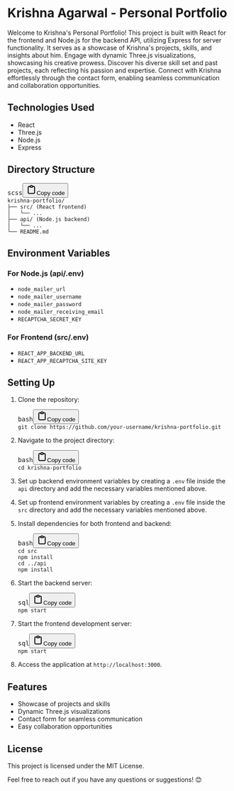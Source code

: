 <h1>Krishna Agarwal - Personal Portfolio</h1><p>Welcome to Krishna's Personal Portfolio! This project is built with React for the frontend and Node.js for the backend API, utilizing Express for server functionality. It serves as a showcase of Krishna's projects, skills, and insights about him. Engage with dynamic Three.js visualizations, showcasing his creative prowess. Discover his diverse skill set and past projects, each reflecting his passion and expertise. Connect with Krishna effortlessly through the contact form, enabling seamless communication and collaboration opportunities.</p><h2>Technologies Used</h2><ul><li>React</li><li>Three.js</li><li>Node.js</li><li>Express</li></ul><h2>Directory Structure</h2><pre><div class="dark bg-gray-950 rounded-md"><div class="flex items-center relative text-token-text-secondary bg-token-main-surface-secondary px-4 py-2 text-xs font-sans justify-between rounded-t-md"><span>scss</span><span class="" data-state="closed"><button class="flex gap-1 items-center"><svg width="24" height="24" viewBox="0 0 24 24" fill="none" xmlns="http://www.w3.org/2000/svg" class="icon-sm"><path fill-rule="evenodd" clip-rule="evenodd" d="M12 3.5C10.8954 3.5 10 4.39543 10 5.5H14C14 4.39543 13.1046 3.5 12 3.5ZM8.53513 3.5C9.22675 2.3044 10.5194 1.5 12 1.5C13.4806 1.5 14.7733 2.3044 15.4649 3.5H17.25C18.9069 3.5 20.25 4.84315 20.25 6.5V18.5C20.25 20.1569 19.1569 21.5 17.25 21.5H6.75C5.09315 21.5 3.75 20.1569 3.75 18.5V6.5C3.75 4.84315 5.09315 3.5 6.75 3.5H8.53513ZM8 5.5H6.75C6.19772 5.5 5.75 5.94772 5.75 6.5V18.5C5.75 19.0523 6.19772 19.5 6.75 19.5H17.25C18.0523 19.5 18.25 19.0523 18.25 18.5V6.5C18.25 5.94772 17.8023 5.5 17.25 5.5H16C16 6.60457 15.1046 7.5 14 7.5H10C8.89543 7.5 8 6.60457 8 5.5Z" fill="currentColor"></path></svg>Copy code</button></span></div><div class="p-4 overflow-y-auto"><code class="!whitespace-pre hljs language-scss">krishna-portfolio/
├── <span class="hljs-attribute">src</span>/ (React frontend)
│   └── ...
├── api/ (Node.js backend)
│   └── ...
└── README<span class="hljs-selector-class">.md</span>
</code></div></div></pre><h2>Environment Variables</h2><h3>For Node.js (api/.env)</h3><ul><li><code>node_mailer_url</code></li><li><code>node_mailer_username</code></li><li><code>node_mailer_password</code></li><li><code>node_mailer_receiving_email</code></li><li><code>RECAPTCHA_SECRET_KEY</code></li></ul><h3>For Frontend (src/.env)</h3><ul><li><code>REACT_APP_BACKEND_URL</code></li><li><code>REACT_APP_RECAPTCHA_SITE_KEY</code></li></ul><h2>Setting Up</h2><ol><li><p>Clone the repository:</p><pre><div class="dark bg-gray-950 rounded-md"><div class="flex items-center relative text-token-text-secondary bg-token-main-surface-secondary px-4 py-2 text-xs font-sans justify-between rounded-t-md"><span>bash</span><span class="" data-state="closed"><button class="flex gap-1 items-center"><svg width="24" height="24" viewBox="0 0 24 24" fill="none" xmlns="http://www.w3.org/2000/svg" class="icon-sm"><path fill-rule="evenodd" clip-rule="evenodd" d="M12 3.5C10.8954 3.5 10 4.39543 10 5.5H14C14 4.39543 13.1046 3.5 12 3.5ZM8.53513 3.5C9.22675 2.3044 10.5194 1.5 12 1.5C13.4806 1.5 14.7733 2.3044 15.4649 3.5H17.25C18.9069 3.5 20.25 4.84315 20.25 6.5V18.5C20.25 20.1569 19.1569 21.5 17.25 21.5H6.75C5.09315 21.5 3.75 20.1569 3.75 18.5V6.5C3.75 4.84315 5.09315 3.5 6.75 3.5H8.53513ZM8 5.5H6.75C6.19772 5.5 5.75 5.94772 5.75 6.5V18.5C5.75 19.0523 6.19772 19.5 6.75 19.5H17.25C18.0523 19.5 18.25 19.0523 18.25 18.5V6.5C18.25 5.94772 17.8023 5.5 17.25 5.5H16C16 6.60457 15.1046 7.5 14 7.5H10C8.89543 7.5 8 6.60457 8 5.5Z" fill="currentColor"></path></svg>Copy code</button></span></div><div class="p-4 overflow-y-auto"><code class="!whitespace-pre hljs language-bash">git <span class="hljs-built_in">clone</span> https://github.com/your-username/krishna-portfolio.git
</code></div></div></pre></li><li><p>Navigate to the project directory:</p><pre><div class="dark bg-gray-950 rounded-md"><div class="flex items-center relative text-token-text-secondary bg-token-main-surface-secondary px-4 py-2 text-xs font-sans justify-between rounded-t-md"><span>bash</span><span class="" data-state="closed"><button class="flex gap-1 items-center"><svg width="24" height="24" viewBox="0 0 24 24" fill="none" xmlns="http://www.w3.org/2000/svg" class="icon-sm"><path fill-rule="evenodd" clip-rule="evenodd" d="M12 3.5C10.8954 3.5 10 4.39543 10 5.5H14C14 4.39543 13.1046 3.5 12 3.5ZM8.53513 3.5C9.22675 2.3044 10.5194 1.5 12 1.5C13.4806 1.5 14.7733 2.3044 15.4649 3.5H17.25C18.9069 3.5 20.25 4.84315 20.25 6.5V18.5C20.25 20.1569 19.1569 21.5 17.25 21.5H6.75C5.09315 21.5 3.75 20.1569 3.75 18.5V6.5C3.75 4.84315 5.09315 3.5 6.75 3.5H8.53513ZM8 5.5H6.75C6.19772 5.5 5.75 5.94772 5.75 6.5V18.5C5.75 19.0523 6.19772 19.5 6.75 19.5H17.25C18.0523 19.5 18.25 19.0523 18.25 18.5V6.5C18.25 5.94772 17.8023 5.5 17.25 5.5H16C16 6.60457 15.1046 7.5 14 7.5H10C8.89543 7.5 8 6.60457 8 5.5Z" fill="currentColor"></path></svg>Copy code</button></span></div><div class="p-4 overflow-y-auto"><code class="!whitespace-pre hljs language-bash"><span class="hljs-built_in">cd</span> krishna-portfolio
</code></div></div></pre></li><li><p>Set up backend environment variables by creating a <code>.env</code> file inside the <code>api</code> directory and add the necessary variables mentioned above.</p></li><li><p>Set up frontend environment variables by creating a <code>.env</code> file inside the <code>src</code> directory and add the necessary variables mentioned above.</p></li><li><p>Install dependencies for both frontend and backend:</p><pre><div class="dark bg-gray-950 rounded-md"><div class="flex items-center relative text-token-text-secondary bg-token-main-surface-secondary px-4 py-2 text-xs font-sans justify-between rounded-t-md"><span>bash</span><span class="" data-state="closed"><button class="flex gap-1 items-center"><svg width="24" height="24" viewBox="0 0 24 24" fill="none" xmlns="http://www.w3.org/2000/svg" class="icon-sm"><path fill-rule="evenodd" clip-rule="evenodd" d="M12 3.5C10.8954 3.5 10 4.39543 10 5.5H14C14 4.39543 13.1046 3.5 12 3.5ZM8.53513 3.5C9.22675 2.3044 10.5194 1.5 12 1.5C13.4806 1.5 14.7733 2.3044 15.4649 3.5H17.25C18.9069 3.5 20.25 4.84315 20.25 6.5V18.5C20.25 20.1569 19.1569 21.5 17.25 21.5H6.75C5.09315 21.5 3.75 20.1569 3.75 18.5V6.5C3.75 4.84315 5.09315 3.5 6.75 3.5H8.53513ZM8 5.5H6.75C6.19772 5.5 5.75 5.94772 5.75 6.5V18.5C5.75 19.0523 6.19772 19.5 6.75 19.5H17.25C18.0523 19.5 18.25 19.0523 18.25 18.5V6.5C18.25 5.94772 17.8023 5.5 17.25 5.5H16C16 6.60457 15.1046 7.5 14 7.5H10C8.89543 7.5 8 6.60457 8 5.5Z" fill="currentColor"></path></svg>Copy code</button></span></div><div class="p-4 overflow-y-auto"><code class="!whitespace-pre hljs language-bash"><span class="hljs-built_in">cd</span> src
npm install
<span class="hljs-built_in">cd</span> ../api
npm install
</code></div></div></pre></li><li><p>Start the backend server:</p><pre><div class="dark bg-gray-950 rounded-md"><div class="flex items-center relative text-token-text-secondary bg-token-main-surface-secondary px-4 py-2 text-xs font-sans justify-between rounded-t-md"><span>sql</span><span class="" data-state="closed"><button class="flex gap-1 items-center"><svg width="24" height="24" viewBox="0 0 24 24" fill="none" xmlns="http://www.w3.org/2000/svg" class="icon-sm"><path fill-rule="evenodd" clip-rule="evenodd" d="M12 3.5C10.8954 3.5 10 4.39543 10 5.5H14C14 4.39543 13.1046 3.5 12 3.5ZM8.53513 3.5C9.22675 2.3044 10.5194 1.5 12 1.5C13.4806 1.5 14.7733 2.3044 15.4649 3.5H17.25C18.9069 3.5 20.25 4.84315 20.25 6.5V18.5C20.25 20.1569 19.1569 21.5 17.25 21.5H6.75C5.09315 21.5 3.75 20.1569 3.75 18.5V6.5C3.75 4.84315 5.09315 3.5 6.75 3.5H8.53513ZM8 5.5H6.75C6.19772 5.5 5.75 5.94772 5.75 6.5V18.5C5.75 19.0523 6.19772 19.5 6.75 19.5H17.25C18.0523 19.5 18.25 19.0523 18.25 18.5V6.5C18.25 5.94772 17.8023 5.5 17.25 5.5H16C16 6.60457 15.1046 7.5 14 7.5H10C8.89543 7.5 8 6.60457 8 5.5Z" fill="currentColor"></path></svg>Copy code</button></span></div><div class="p-4 overflow-y-auto"><code class="!whitespace-pre hljs language-sql">npm <span class="hljs-keyword">start</span>
</code></div></div></pre></li><li><p>Start the frontend development server:</p><pre><div class="dark bg-gray-950 rounded-md"><div class="flex items-center relative text-token-text-secondary bg-token-main-surface-secondary px-4 py-2 text-xs font-sans justify-between rounded-t-md"><span>sql</span><span class="" data-state="closed"><button class="flex gap-1 items-center"><svg width="24" height="24" viewBox="0 0 24 24" fill="none" xmlns="http://www.w3.org/2000/svg" class="icon-sm"><path fill-rule="evenodd" clip-rule="evenodd" d="M12 3.5C10.8954 3.5 10 4.39543 10 5.5H14C14 4.39543 13.1046 3.5 12 3.5ZM8.53513 3.5C9.22675 2.3044 10.5194 1.5 12 1.5C13.4806 1.5 14.7733 2.3044 15.4649 3.5H17.25C18.9069 3.5 20.25 4.84315 20.25 6.5V18.5C20.25 20.1569 19.1569 21.5 17.25 21.5H6.75C5.09315 21.5 3.75 20.1569 3.75 18.5V6.5C3.75 4.84315 5.09315 3.5 6.75 3.5H8.53513ZM8 5.5H6.75C6.19772 5.5 5.75 5.94772 5.75 6.5V18.5C5.75 19.0523 6.19772 19.5 6.75 19.5H17.25C18.0523 19.5 18.25 19.0523 18.25 18.5V6.5C18.25 5.94772 17.8023 5.5 17.25 5.5H16C16 6.60457 15.1046 7.5 14 7.5H10C8.89543 7.5 8 6.60457 8 5.5Z" fill="currentColor"></path></svg>Copy code</button></span></div><div class="p-4 overflow-y-auto"><code class="!whitespace-pre hljs language-sql">npm <span class="hljs-keyword">start</span>
</code></div></div></pre></li><li><p>Access the application at <code>http://localhost:3000</code>.</p></li></ol><h2>Features</h2><ul><li>Showcase of projects and skills</li><li>Dynamic Three.js visualizations</li><li>Contact form for seamless communication</li><li>Easy collaboration opportunities</li></ul><h2>License</h2><p>This project is licensed under the <a target="_new">MIT License</a>.</p><p>Feel free to reach out if you have any questions or suggestions! 😊</p>